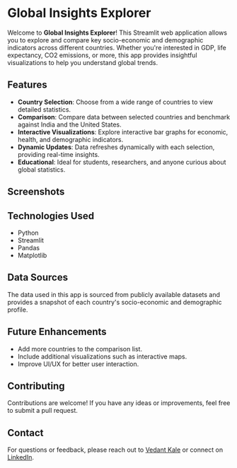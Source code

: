 # Global Insights Explorer

Welcome to **Global Insights Explorer**! This Streamlit web application allows you to explore and compare key socio-economic and demographic indicators across different countries. Whether you're interested in GDP, life expectancy, CO2 emissions, or more, this app provides insightful visualizations to help you understand global trends.

## Features

- **Country Selection**: Choose from a wide range of countries to view detailed statistics.
- **Comparison**: Compare data between selected countries and benchmark against India and the United States.
- **Interactive Visualizations**: Explore interactive bar graphs for economic, health, and demographic indicators.
- **Dynamic Updates**: Data refreshes dynamically with each selection, providing real-time insights.
- **Educational**: Ideal for students, researchers, and anyone curious about global statistics.

## Screenshots



## Technologies Used

- Python
- Streamlit
- Pandas
- Matplotlib

## Data Sources

The data used in this app is sourced from publicly available datasets and provides a snapshot of each country's socio-economic and demographic profile.

## Future Enhancements

- Add more countries to the comparison list.
- Include additional visualizations such as interactive maps.
- Improve UI/UX for better user interaction.

## Contributing

Contributions are welcome! If you have any ideas or improvements, feel free to submit a pull request.

## Contact

For questions or feedback, please reach out to [Vedant Kale](mailto:vedant.kale22@pccoepune.org) or connect on [LinkedIn](https://www.linkedin.com/in/VedantKale106/).
